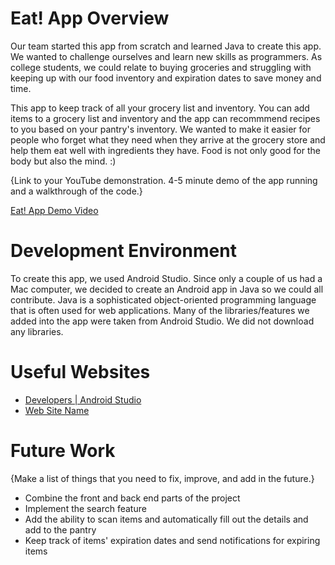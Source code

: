 # Eat! App Overview

Our team started this app from scratch and learned Java to create this app. We wanted to challenge ourselves and learn new skills as programmers. As college students, we
could relate to buying groceries and struggling with keeping up with our food inventory and expiration dates to save money and time. 

This app to keep track of all your grocery list and inventory. You can add items to a grocery list and inventory and the app can recommmend recipes to you based on your 
pantry's inventory. We wanted to make it easier for people who forget what they need when they arrive at the grocery store and help them eat well with ingredients they 
have. Food is not only good for the body but also the mind. :)

{Link to your YouTube demonstration. 4-5 minute demo of the app running and a walkthrough of the code.}

[Eat! App Demo Video](http://youtube.link.goes.here)

# Development Environment

To create this app, we used Android Studio. Since only a couple of us had a Mac computer, we decided to create an Android app in Java so we could all contribute. Java
is a sophisticated object-oriented programming language that is often used for web applications. Many of the libraries/features we added into the app were taken from
Android Studio. We did not download any libraries.

# Useful Websites

* [Developers | Android Studio](https://developer.android.com/studio)
* [Web Site Name](http://url.link.goes.here)

# Future Work

{Make a list of things that you need to fix, improve, and add in the future.}
* Combine the front and back end parts of the project
* Implement the search feature
* Add the ability to scan items and automatically fill out the details and add to the pantry 
* Keep track of items' expiration dates and send notifications for expiring items
